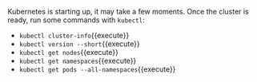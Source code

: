 Kubernetes is starting up, it may take a few moments. Once the cluster is ready,
run some commands with `kubectl`:

- `kubectl cluster-info`{{execute}}
- `kubectl version --short`{{execute}}
- `kubectl get nodes`{{execute}}
- `kubectl get namespaces`{{execute}}
- `kubectl get pods --all-namespaces`{{execute}}
